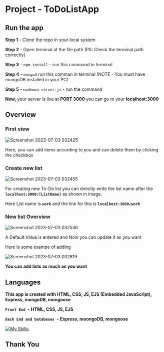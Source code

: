 # Project - ToDoListApp

## Run the app
**Step 1** - Clone the repo in your local system

**Step 2** - Open terminal at the file path (PS: Check the terminal path correctly)

**Step 3** - `npm install` - run this command in terminal

**Step 4** - `mongod` run this comman in terminal (NOTE - You must have mongoDB installed in your PC)

**Step 5** - `nodemon server.js` - run the command


**Now,** your server is live at **PORT 3000** you can go to your **localhost:3000**

## Overview
### First view
![Screenshot 2023-07-03 032425](https://github.com/parteekahlawat/project-ToDoListApp/assets/72187356/adc8480b-1e66-4617-af23-9ff323851beb)

Here, you can add items according to you and can delete them by clicking the checkbox

### Create new list
![Screenshot 2023-07-03 032455](https://github.com/parteekahlawat/project-ToDoListApp/assets/72187356/84419413-4a23-4839-96f1-e96fc413ed69)

For creating new To-Do list you can directly write the list name after the **`localhost:3000/[ListName]`** as shown in image. 

Here List name is **`work`** and the link for this is **`localhost:3000/work`** 

### New list Overview
![Screenshot 2023-07-03 032536](https://github.com/parteekahlawat/project-ToDoListApp/assets/72187356/a2d84606-d2e3-4232-b282-a7634898b893)

A Default Value is entered and Now you can update it as you want

Here is some exampe of adding

![Screenshot 2023-07-03 032819](https://github.com/parteekahlawat/project-ToDoListApp/assets/72187356/bc67767a-1654-4527-bf8f-4a8635090168)


**You can add lists as much as you want**

## Languages
**This app is created with HTML, CSS, JS, EJS (Embedded JavaScript), Express, mongoDB, mongoose**

**`Front End -` HTML, CSS, JS, EJS**

**`Back End and Databases -` Express, moongoDB, mongoose**

[![My Skills](https://skills.thijs.gg/icons?i=js,html,css,mongodb,express,nodejs)](https://skills.thijs.gg)

## Thank You
